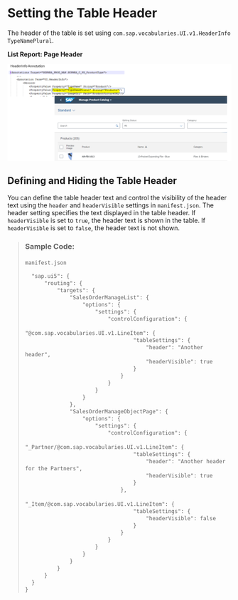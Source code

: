 <!-- loiof9962074132a43db9e1381291f8f3af8 -->

# Setting the Table Header

The header of the table is set using `com.sap.vocabularies.UI.v1.HeaderInfo TypeNamePlural`.

  
  
**List Report: Page Header**

![](images/ListReport_HeaderInfo_a75ab6b.png "List Report: Page Header")



<a name="loiof9962074132a43db9e1381291f8f3af8__section_edw_lnt_21c"/>

## Defining and Hiding the Table Header

You can define the table header text and control the visibility of the header text using the `header` and `headerVisible` settings in `manifest.json`. The header setting specifies the text displayed in the table header. If `headerVisible` is set to `true`, the header text is shown in the table. If `headerVisible` is set to `false`, the header text is not shown.

> ### Sample Code:  
> `manifest.json`
> 
> ```
> 	"sap.ui5": {
> 		"routing": {
> 			"targets": {
> 				"SalesOrderManageList": {
> 					"options": {
> 						"settings": {
> 							"controlConfiguration": {
> 								"@com.sap.vocabularies.UI.v1.LineItem": {
> 									"tableSettings": {
> 										"header": "Another header",
> 										"headerVisible": true
> 									}
> 								}
> 							}
> 						}
> 					}
> 				},
> 				"SalesOrderManageObjectPage": {
> 					"options": {
> 						"settings": {
> 							"controlConfiguration": {
> 								"_Partner/@com.sap.vocabularies.UI.v1.LineItem": {
> 									"tableSettings": {
> 										"header": "Another header for the Partners",
> 										"headerVisible": true
> 									}
> 								},
> 								"_Item/@com.sap.vocabularies.UI.v1.LineItem": {
> 									"tableSettings": {
> 										"headerVisible": false
> 									}
> 								}
> 							}
> 						}
> 					}
> 				}
> 			}
> 		}
> 	}
> }
> ```

